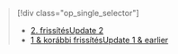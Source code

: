 > [!div class="op_single_selector"]
> * [<span data-ttu-id="9dfd3-101">2. frissítés</span><span class="sxs-lookup"><span data-stu-id="9dfd3-101">Update 2</span></span>](../articles/storsimple/storsimple-manage-backup-policies-u2.md)
> * [<span data-ttu-id="9dfd3-102">1 & korábbi frissítés</span><span class="sxs-lookup"><span data-stu-id="9dfd3-102">Update 1 & earlier</span></span>](../articles/storsimple/storsimple-manage-backup-policies.md)
> 
> 

